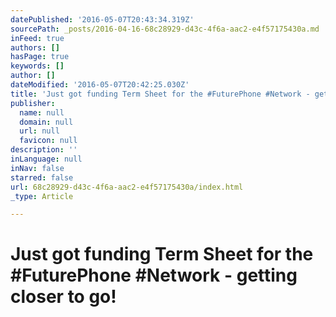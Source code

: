 ```yaml
---
datePublished: '2016-05-07T20:43:34.319Z'
sourcePath: _posts/2016-04-16-68c28929-d43c-4f6a-aac2-e4f57175430a.md
inFeed: true
authors: []
hasPage: true
keywords: []
author: []
dateModified: '2016-05-07T20:42:25.030Z'
title: 'Just got funding Term Sheet for the #FuturePhone #Network - getting closer to go!'
publisher:
  name: null
  domain: null
  url: null
  favicon: null
description: ''
inLanguage: null
inNav: false
starred: false
url: 68c28929-d43c-4f6a-aac2-e4f57175430a/index.html
_type: Article

---
```

# Just got funding Term Sheet for the \#FuturePhone \#Network - getting closer to go!